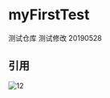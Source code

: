 # myFirstTest
测试仓库 测试修改
20190528
## 引用
![12](https://imgsa.baidu.com/forum/w%3D580/sign=f6c106f5b2315c6043956be7bdb0cbe6/512f98cb39dbb6fd44594fc60724ab18952b37c0.jpg)
